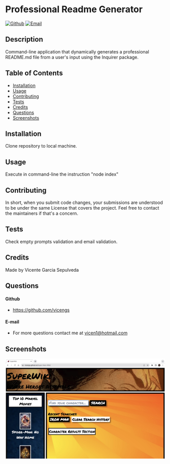 # Professional Readme Generator

[![Github](https://img.shields.io/static/v1?label=Github&message=vicengs&color=yellow)](https://github.com/vicengs) [![Email](https://img.shields.io/static/v1?label=Email&message=Vicente&color=informational)](mailto:vicen1@hotmail.com) 
## Description
  
Command-line application that dynamically generates a professional README.md file from a user's input using the Inquirer package.


## Table of Contents

* [Installation](#installation)
* [Usage](#usage)
* [Contributing](#contributing)
* [Tests](#tests)
* [Credits](#credits)
* [Questions](#questions)
* [Screenshots](#screenshots)


## Installation

Clone repository to local machine.


## Usage

Execute in command-line the instruction "node index"


## Contributing

In short, when you submit code changes, your submissions are understood to be under the same License that covers the project. Feel free to contact the maintainers if that's a concern.


## Tests

Check empty prompts validation and email validation.


## Credits

Made by Vicente Garcia Sepulveda


## Questions

#### Github
  
- https://github.com/vicengs
  
#### E-mail
  
- For more questions contact me at vicen1@hotmail.com


## Screenshots
    
![image2](/assets/images/image2.jpg)